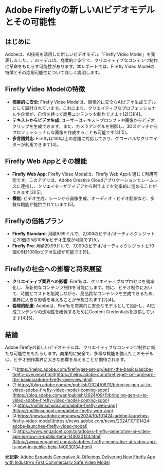 # Adobe Fireflyの新しいAIビデオモデルとその可能性

## はじめに

Adobeは、AI技術を活用した新しいビデオモデル「Firefly Video Model」を発表しました。このモデルは、商業的に安全で、クリエイティブなコンテンツ制作に革命をもたらす可能性があります。本レポートでは、Firefly Video Modelの特徴とその応用可能性について詳しく説明します。

## Firefly Video Modelの特徴

- **商業的に安全**: Firefly Video Modelは、商業的に安全なAIビデオ生成モデルとして設計されています。これにより、クリエイティブなプロフェッショナルや企業が、自信を持って商用コンテンツを制作できます[2][3][4]。
- **テキストからビデオ生成**: ユーザーはテキストプロンプトや画像からビデオクリップを生成できます。また、カメラアングルを制御し、3Dスケッチからプロフェッショナルな画像を作成することも可能です[3][5]。
- **多言語対応**: Fireflyは100以上の言語に対応しており、グローバルなクリエイターが利用できます[4]。

## Firefly Web Appとその機能

- **Firefly Web App**: Firefly Video Modelは、Firefly Web Appを通じて利用可能です。このアプリは、Adobe Creative Cloudアプリケーションとシームレスに連携し、クリエイターがアイデアから制作までを効率的に進めることができます[3][5]。
- **機能**: ビデオ生成、シーンから画像生成、オーディオ・ビデオ翻訳など、多様な機能が提供されています[5]。

## Fireflyの価格プラン

- **Firefly Standard**: 月額9.99ドルで、2,000のビデオ/オーディオクレジットと20個の5秒1080pビデオ生成が可能です[5]。
- **Firefly Pro**: 月額29.99ドルで、7,000のビデオ/オーディオクレジットと70個の5秒1080pビデオ生成が可能です[5]。

## Fireflyの社会への影響と将来展望

- **クリエイティブ業界への影響**: Fireflyは、クリエイティブなプロセスを効率化し、革新的なコンテンツ制作を可能にします。特に、ビデオ制作において、時間とコストを削減しながら、高品質なコンテンツを生成できるため、業界に大きな影響を与えることが予想されます[2][4]。
- **倫理的配慮**: Adobeは、Fireflyを商業的に安全なモデルとして設計し、AI生成コンテンツの透明性を確保するためにContent Credentialsを提供しています[4][5]。

## 結論

Adobe Fireflyの新しいビデオモデルは、クリエイティブなコンテンツ制作に新たな可能性をもたらします。商業的に安全で、多様な機能を備えたこのモデルは、ビデオ制作業界に大きな影響を与えることが期待されます。
- [1:https://helpx.adobe.com/firefly/get-set-up/learn-the-basics/adobe-firefly-overview.html](https://helpx.adobe.com/firefly/get-set-up/learn-the-basics/adobe-firefly-overview.html)
- [2:https://blog.adobe.com/en/publish/2024/09/11/bringing-gen-ai-to-video-adobe-firefly-video-model-coming-soon](https://blog.adobe.com/en/publish/2024/09/11/bringing-gen-ai-to-video-adobe-firefly-video-model-coming-soon)
- [3:https://nofilmschool.com/adobe-firefly-web-app](https://nofilmschool.com/adobe-firefly-web-app)
- [4:https://news.adobe.com/news/2024/10/101424-adobe-launches-firefly-video-model](https://news.adobe.com/news/2024/10/101424-adobe-launches-firefly-video-model)
- [5:https://www.engadget.com/ai/adobes-firefly-generative-ai-video-app-is-now-in-public-beta-140030134.html](https://www.engadget.com/ai/adobes-firefly-generative-ai-video-app-is-now-in-public-beta-140030134.html)


**元記事:** [Adobe Expands Generative AI Offerings Delivering New Firefly App with Industry’s First Commercially Safe Video Model](https://news.adobe.com/news/2025/02/firefly-web-app-commercially-safe)